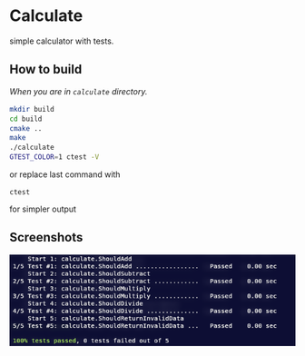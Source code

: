# Calculate

simple calculator with tests.

## How to build

*When you are in `calculate` directory.*

```bash
mkdir build
cd build
cmake ..
make
./calculate
GTEST_COLOR=1 ctest -V
```
or replace last command with
```
ctest
```
for simpler output
## Screenshots

<div align="center">

<img src="../../screenshots/00.png" alt="00"/>

</div>
